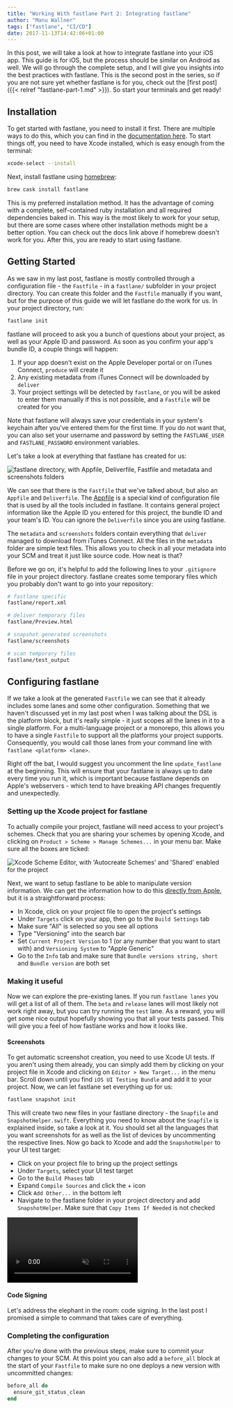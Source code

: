 ```yaml
---
title: "Working With fastlane Part 2: Integrating fastlane"
author: "Manu Wallner"
tags: ["fastlane", "CI/CD"]
date: 2017-11-13T14:42:06+01:00
---
```


In this post, we will take a look at how to integrate fastlane into your iOS app. This guide is for iOS, but the process should be similar on Android as well. We will go through the complete setup, and I will give you insights into the best practices with fastlane. This is the second post in the series, so if you are not sure yet whether fastlane is for you, check out the [first post]({{< relref "fastlane-part-1.md" >}}). So start your terminals and get ready!

<!--more-->

## Installation

To get started with fastlane, you need to install it first. There are multiple ways to do this, which you can find in the [documentation here](https://docs.fastlane.tools/getting-started/ios/setup/#choose-your-installation-method). To start things off, you need to have Xcode installed, which is easy enough from the terminal:

```bash
xcode-select --install
```

Next, install fastlane using [homebrew](https://brew.sh):

```bash
brew cask install fastlane
```

This is my preferred installation method. It has the advantage of coming with a complete, self-contained ruby installation and all required dependencies baked in. This way is the most likely to work for your setup, but there are some cases where other installation methods might be a better option. You can check out the docs link above if homebrew doesn't work for you. After this, you are ready to start using fastlane.

## Getting Started

As we saw in my last post, fastlane is mostly controlled through a configuration file - the `Fastfile` - in a `fastlane/` subfolder in your project directory. You can create this folder and the `Fastfile` manually if you want, but for the purpose of this guide we will let fastlane do the work for us. In your project directory, run:

```bash
fastlane init
```

fastlane will proceed to ask you a bunch of questions about your project, as well as your Apple ID and password. As soon as you confirm your app's bundle ID, a couple things will happen: 

1. If your app doesn't exist on the Apple Developer portal or on iTunes Connect, `produce` will create it
2. Any existing metadata from iTunes Connect will be downloaded by `deliver` 
3. Your project settings will be detected by `fastlane`, or you will be asked to enter them manually if this is not possible, and a `Fastfile` will be created for you

Note that fastlane will always save your credentials in your system's keychain after you've entered them for the first time. If you do not want that, you can also set your username and password by setting the `FASTLANE_USER` and `FASTLANE_PASSWORD` environment variables. 

Let's take a look at everything that fastlane has created for us:

<img src="/images/fastlane-part-2/fastlane-dir.png" alt="fastlane directory, with Appfile, Deliverfile, Fastfile and metadata and screenshots folders">

We can see that there is the `Fastfile` that we've talked about, but also an `Appfile` and `Deliverfile`. The [Appfile](https://docs.fastlane.tools/advanced/#appfile) is a special kind of configuration file that is used by all the tools included in fastlane. It contains general project information like the Apple ID you entered for this project, the bundle ID and your team's ID. You can ignore the `Deliverfile` since you are using fastlane. 

The `metadata` and `screenshots` folders contain everything that `deliver` managed to download from iTunes Connect. All the files in the `metadata` folder are simple text files. This allows you to check in all your metadata into your SCM and treat it just like source code. How neat is that? 

Before we go on, it's helpful to add the following lines to your `.gitignore` file in your project directory. fastlane creates some temporary files which you probably don't want to go into your repository:

```sh
# fastlane specific
fastlane/report.xml

# deliver temporary files
fastlane/Preview.html

# snapshot generated screenshots
fastlane/screenshots

# scan temporary files
fastlane/test_output
```

## Configuring fastlane

If we take a look at the generated `Fastfile` we can see that it already includes some lanes and some other configuration. Something that we haven't discussed yet in my last post when I was talking about the DSL is the platform block, but it's really simple - it just scopes all the lanes in it to a single platform. For a multi-language project or a monorepo, this allows you to have a single `Fastfile` to support all the platforms your project supports. Consequently, you would call those lanes from your command line with `fastlane <platform> <lane>`. 

Right off the bat, I would suggest you uncomment the line `update_fastlane` at the beginning. This will ensure that your fastlane is always up to date every time you run it, which is important because fastlane depends on Apple's webservers - which tend to have breaking API changes frequently and unexpectedly. 

### Setting up the Xcode project for fastlane

To actually compile your project, fastlane will need access to your project's schemes. Check that you are sharing your schemes by opening Xcode, and clicking on `Product > Scheme > Manage Schemes...` in your menu bar. Make sure all the boxes are ticked:

<img src="/images/fastlane-part-2/schemes.png" alt="Xcode Scheme Editor, with 'Autocreate Schemes' and 'Shared' enabled for the project">

Next, we want to setup fastlane to be able to manipulate version information. We can get the information how to do this [directly from Apple](https://developer.apple.com/library/content/qa/qa1827/_index.html), but it is a straightforward process:

- In Xcode, click on your project file to open the project's settings
- Under `Targets` click on your app, then go to the `Build Settings` tab
- Make sure "All" is selected so you see all options
- Type "Versioning" into the search bar
- Set `Current Project Version` to 1 (or any number that you want to start with) and `Versioning System` to "Apple Generic"
- Go to the `Info` tab and make sure that `Bundle versions string, short` and `Bundle version` are both set

### Making it useful

Now we can explore the pre-existing lanes. If you run `fastlane lanes` you will get a list of all of them. The `beta` and `release` lanes will most likely not work right away, but you can try running the `test` lane. As a reward, you will get some nice output hopefully showing you that all your tests passed. This will give you a feel of how fastlane works and how it looks like. 

#### Screenshots

To get automatic screenshot creation, you need to use Xcode UI tests. If you aren't using them already, you can simply add them by clicking on your project file in Xcode and clicking on `Editor > New Target...` in the menu bar. Scroll down until you find `iOS UI Testing Bundle` and add it to your project. Now, we can let fastlane set everything up for us: 

```bash
fastlane snapshot init
```

This will create two new files in your fastlane directory - the `Snapfile` and `SnapshotHelper.swift`. Everything you need to know about the `Snapfile` is explained inside, so take a look at it. You should set all the languages that you want screenshots for as well as the list of devices by uncommenting the respective lines. Now go back to Xcode and add the `SnapshotHelper` to your UI test target:

- Click on your project file to bring up the project settings
- Under `Targets`, select your UI test target
- Go to the `Build Phases` tab
- Expand `Compile Sources` and click the + icon 
- Click `Add Other...` in the bottom left
- Navigate to the fastlane folder in your project directory and add `SnapshotHelper`. Make sure that `Copy Items If Needed` is not checked

<video autoplay loop muted>
<source type="video/mp4" src="/images/fastlane-part-2/snapshot-xcode.mp4">
</video>

#### Code Signing

Let's address the elephant in the room: code signing. In the last post I promised a simple to command that takes care of everything. 

### Completing the configuration

After you're done with the previous steps, make sure to commit your changes to your SCM. At this point you can also add a `before_all` block at the start of your `Fastfile` to make sure no one deploys a new version with uncommitted changes:

```ruby
before_all do
  ensure_git_status_clean
end
```

